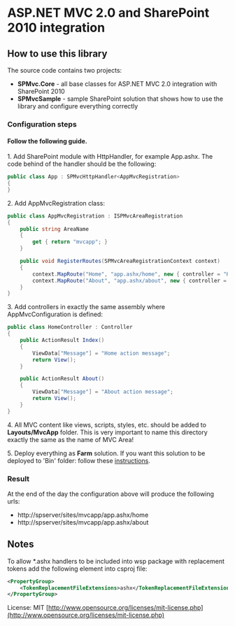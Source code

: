 ASP.NET MVC 2.0 and SharePoint 2010 integration
===============================================

How to use this library
-----------------------

The source code contains two projects:

- **SPMvc.Core** - all base classes for ASP.NET MVC 2.0 integration with SharePoint 2010
- **SPMvcSample** - sample SharePoint solution that shows how to use the library and configure everything correctly

### Configuration steps
#### Follow the following guide.

1\. Add SharePoint module with HttpHandler, for example App.ashx. The code behind of the handler should be the following:

```cs
public class App : SPMvcHttpHandler<AppMvcRegistration>
{
}
```

2\. Add AppMvcRegistration class:

```cs
public class AppMvcRegistration : ISPMvcAreaRegistration
{
	public string AreaName
	{
		get { return "mvcapp"; }
	}

	public void RegisterRoutes(SPMvcAreaRegistrationContext context)
	{
		context.MapRoute("Home", "app.ashx/home", new { controller = "Home", action = "Index" });
		context.MapRoute("About", "app.ashx/about", new { controller = "Home", action = "About" });
	}
}
```

3\. Add controllers in exactly the same assembly where AppMvcConfiguration is defined:

```cs
public class HomeController : Controller
{
	public ActionResult Index()
	{
		ViewData["Message"] = "Home action message";
		return View();
	}

	public ActionResult About()
	{
		ViewData["Message"] = "About action message";
		return View();
	}
}
```

4\. All MVC content like views, scripts, styles, etc. should be added to **Layouts/MvcApp** folder. This is very important to name this directory exactly the same as the name of MVC Area!

5\. Deploy everything as **Farm** solution. If you want this solution to be deployed to 'Bin' folder: follow these [instructions](https://github.com/vadimi/SharePoint-Mvc/wiki/SharePoint-Mvc-and-'Bin'-deployment).

### Result

At the end of the day the configuration above will produce the following urls:

* http://spserver/sites/mvcapp/app.ashx/home
* http://spserver/sites/mvcapp/app.ashx/about

Notes
-----

To allow *.ashx handlers to be included into wsp package with replacement tokens add the following element into csproj file:

```xml
<PropertyGroup>
	<TokenReplacementFileExtensions>ashx</TokenReplacementFileExtensions>
</PropertyGroup>
```

License: MIT [http://www.opensource.org/licenses/mit-license.php](http://www.opensource.org/licenses/mit-license.php)